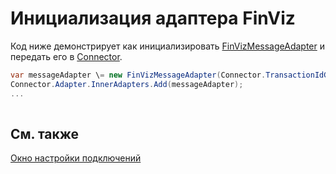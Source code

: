 # Инициализация адаптера FinViz

Код ниже демонстрирует как инициализировать [FinVizMessageAdapter](../api/StockSharp.FinViz.FinVizMessageAdapter.html) и передать его в [Connector](../api/StockSharp.Algo.Connector.html).

```cs
var messageAdapter \= new FinVizMessageAdapter(Connector.TransactionIdGenerator);
Connector.Adapter.InnerAdapters.Add(messageAdapter);
...	
							
```

## См. также

[Окно настройки подключений](API_UI_ConnectorWindow.md)
